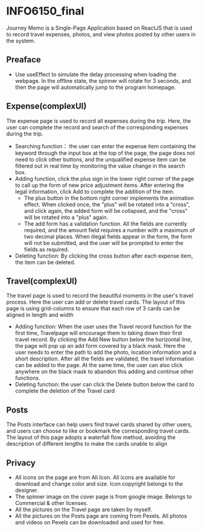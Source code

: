 # INFO6150_final
Journey Memo is a Single-Page Application based on ReactJS that is used to record travel expenses, photos, and view photos posted by other users in the system.

## Preaface
- Use useEffect to simulate the delay processing when loading the webpage. In the offline state, the spinner will rotate for 3 seconds, and then the page will automatically jump to the program homepage.

## Expense(complexUI)
The expense page is used to record all expenses during the trip. Here, the user can complete the record and search of the corresponding expenses during the trip.
- Searching function： the user can enter the expense item containing the keyword through the input box at the top of the page, the page does not need to click other buttons, and the unqualified expense item can be filtered out in real time by monitoring the value change in the search box.
- Adding  function, click the plus sign in the lower right corner of the page to call up the form of new price adjustment items. After entering the legal information, click Add to complete the addition of the item.
  - The plus button in the bottom right corner implements the animation effect. When clicked once, the "plus" will be rotated into a "cross", and click again, the      added form will be collapsed, and the "cross" will be rotated into a "plus" again.
  - The add form has a validation function. All the fields are currently required, and the amount field requires a number with a maximum of two decimal places. When illegal fields appear in the form, the form will not be submitted, and the user will be prompted to enter the fields as required.
- Deleting function: By clicking the cross button after each expense item, the item can be deleted.

## Travel(complexUI)
The travel page is used to record the beautiful moments in the user's travel process. Here the user can add or delete travel cards. The layout of this page is  using grid-columns to ensure that each row of 3 cards can be aligned in length and width
- Adding function: When the user uses the Travel record function for the first time, Travelpage will encourage them to taking down their first travel record. By clicking the Add New button below the horizontal line, the page will pop up an add form covered by a black mask. Here the user needs to enter the path to add the photo, location information and a short description. After all the fields are validated, the travel information can be added to the page. At the same time, the user can also click anywhere on the black mask to abandon this adding and continue other functions.
- Deleting function: the user can click the Delete button below the card to complete the deletion of the Travel card

## Posts
The Posts interface can help users find travel cards shared by other users, and users can choose to like or bookmark the corresponding travel cards. The layout of this page adopts a waterfall flow method, avoiding the description of different lengths to make the cards unable to align

## Privacy
- All icons on the page are from Ali Icon. All icons are available for download and change color and size. Icon copyright belongs to the designer.
- The spinner image on the cover page is from google image. Belongs to Commercial & other licenses.
- All the pictures on the Travel page are taken by myself.
- All the pictures on the Posts page are coming from Pexels. All photos and videos on Pexels can be downloaded and used for free.
